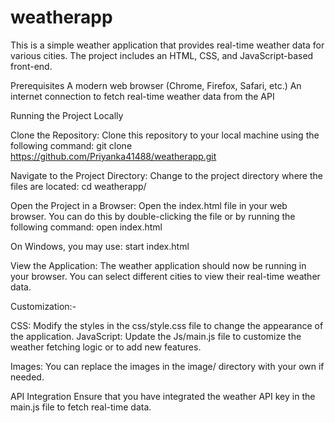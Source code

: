# weatherapp
This is a simple weather application that provides real-time weather data for various cities. The project includes an HTML, CSS, and JavaScript-based front-end.

Prerequisites
A modern web browser (Chrome, Firefox, Safari, etc.)
An internet connection to fetch real-time weather data from the API

Running the Project Locally

Clone the Repository:
Clone this repository to your local machine using the following command:
git clone https://github.com/Priyanka41488/weatherapp.git

Navigate to the Project Directory:
Change to the project directory where the files are located:
cd weatherapp/

Open the Project in a Browser:
Open the index.html file in your web browser. 
You can do this by double-clicking the file or by running the following command:
open index.html

On Windows, you may use:
start index.html

View the Application:
The weather application should now be running in your browser. You can select different cities to view their real-time weather data.

Customization:-

CSS: Modify the styles in the css/style.css file to change the appearance of the application.
JavaScript: Update the Js/main.js file to customize the weather fetching logic or to add new features.

Images: You can replace the images in the image/ directory with your own if needed.


API Integration
Ensure that you have integrated the weather API key in the main.js file to fetch real-time data.
